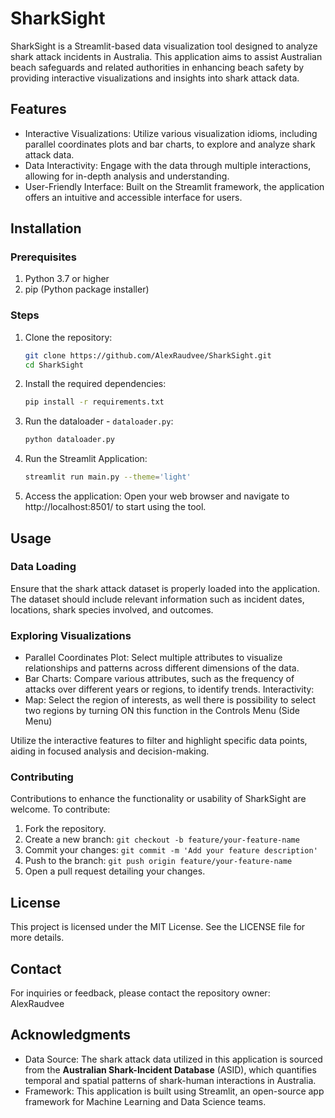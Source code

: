 # SharkSight

SharkSight is a Streamlit-based data visualization tool designed to analyze shark attack incidents in Australia. This application aims to assist Australian beach safeguards and related authorities in enhancing beach safety by providing interactive visualizations and insights into shark attack data.

## Features
- Interactive Visualizations: Utilize various visualization idioms, including parallel coordinates plots and bar charts, to explore and analyze shark attack data.
- Data Interactivity: Engage with the data through multiple interactions, allowing for in-depth analysis and understanding.
- User-Friendly Interface: Built on the Streamlit framework, the application offers an intuitive and accessible interface for users.

## Installation
### Prerequisites
1. Python 3.7 or higher
2. pip (Python package installer)
### Steps
1. Clone the repository:
    ```bash
    git clone https://github.com/AlexRaudvee/SharkSight.git
    cd SharkSight
    ```
2. Install the required dependencies:
    ```bash
    pip install -r requirements.txt
    ```
3. Run the dataloader - `dataloader.py`:

    ```bash
    python dataloader.py
    ```
4. Run the Streamlit Application:

    ```bash
    streamlit run main.py --theme='light'
    ```
5. Access the application:
    Open your web browser and navigate to http://localhost:8501/ to start using the tool.

## Usage

### Data Loading

Ensure that the shark attack dataset is properly loaded into the application. The dataset should include relevant information such as incident dates, locations, shark species involved, and outcomes.

### Exploring Visualizations

- Parallel Coordinates Plot: Select multiple attributes to visualize relationships and patterns across different dimensions of the data.
- Bar Charts: Compare various attributes, such as the frequency of attacks over different years or regions, to identify trends.
Interactivity:
- Map: Select the region of interests, as well there is possibility to select two regions by turning ON this function in the Controls Menu (Side Menu)

Utilize the interactive features to filter and highlight specific data points, aiding in focused analysis and decision-making.

### Contributing
Contributions to enhance the functionality or usability of SharkSight are welcome. To contribute:

1. Fork the repository.
2. Create a new branch: `git checkout -b feature/your-feature-name`
3. Commit your changes: `git commit -m 'Add your feature description'`
4. Push to the branch: `git push origin feature/your-feature-name`
5. Open a pull request detailing your changes.

## License
This project is licensed under the MIT License. See the LICENSE file for more details.

## Contact
For inquiries or feedback, please contact the repository owner: AlexRaudvee

## Acknowledgments
- Data Source: The shark attack data utilized in this application is sourced from the **Australian Shark-Incident Database** (ASID), which quantifies temporal and spatial patterns of shark-human interactions in Australia.
- Framework: This application is built using Streamlit, an open-source app framework for Machine Learning and Data Science teams.